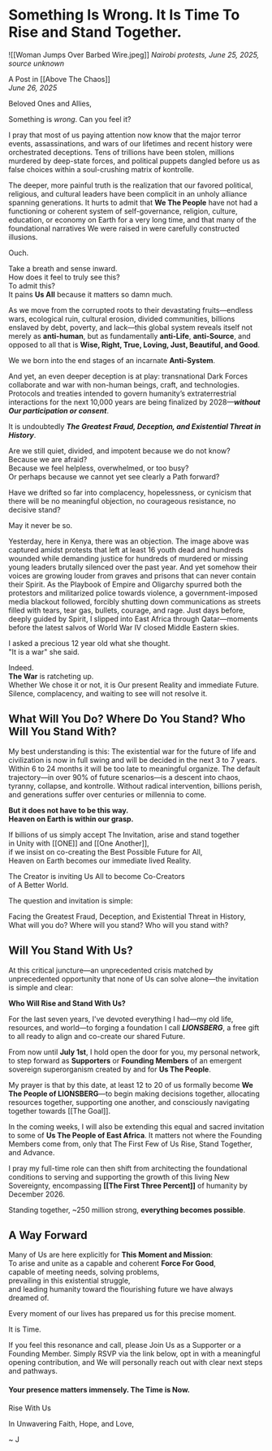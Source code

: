 # Something Is Wrong. It Is Time To Rise and Stand Together.

![[Woman Jumps Over Barbed Wire.jpeg]]
*Nairobi protests, June 25, 2025, source unknown* 

A Post in [[Above The Chaos]]  
*June 26, 2025*

Beloved Ones and Allies,

Something is _wrong_. Can you feel it?

I pray that most of us paying attention now know that the major terror events, assassinations, and wars of our lifetimes and recent history were orchestrated deceptions. Tens of trillions have been stolen, millions murdered by deep-state forces, and political puppets dangled before us as false choices within a soul-crushing matrix of kontrolle.

The deeper, more painful truth is the realization that our favored political, religious, and cultural leaders have been complicit in an unholy alliance spanning generations. It hurts to admit that **We The People** have not had a functioning or coherent system of self-governance, religion, culture, education, or economy on Earth for a very long time, and that many of the foundational narratives We were raised in were carefully constructed illusions.

Ouch.

Take a breath and sense inward.  
How does it feel to truly see this?  
To admit this?  
It pains **Us All** because it matters so damn much.  

As we move from the corrupted roots to their devastating fruits—endless wars, ecological ruin, cultural erosion, divided communities, billions enslaved by debt, poverty, and lack—this global system reveals itself not merely as **anti-human**, but as fundamentally **anti-Life**, **anti-Source**, and opposed to all that is **Wise, Right, True, Loving, Just, Beautiful, and Good**.

We we born into the end stages of an incarnate **Anti-System**.

And yet, an even deeper deception is at play: transnational Dark Forces collaborate and war with non-human beings, craft, and technologies. Protocols and treaties intended to govern humanity’s extraterrestrial interactions for the next 10,000 years are being finalized by 2028—_**without Our participation or consent**_.  

It is undoubtedly _**The Greatest Fraud, Deception, and Existential Threat in History**_.

Are we still quiet, divided, and impotent because we do not know?  
Because we are afraid?  
Because we feel helpless, overwhelmed, or too busy?  
Or perhaps because we cannot yet see clearly a Path forward?  

Have we drifted so far into complacency, hopelessness, or cynicism that there will be no meaningful objection, no courageous resistance, no decisive stand?  

May it never be so.  

Yesterday, here in Kenya, there was an objection. The image above was captured amidst protests that left at least 16 youth dead and hundreds wounded while demanding justice for hundreds of murdered or missing young leaders brutally silenced over the past year. And yet somehow their voices are growing louder from graves and prisons that can never contain their Spirit. As the Playbook of Empire and Oligarchy spurred both the protestors and militarized police towards violence, a government-imposed media blackout followed, forcibly shutting down communications as streets filled with tears, tear gas, bullets, courage, and rage. Just days before, deeply guided by Spirit, I slipped into East Africa through Qatar—moments before the latest salvos of World War IV closed Middle Eastern skies.  

I asked a precious 12 year old what she thought.  
"It is a war" she said.  

Indeed.  
**The War** is ratcheting up.  
Whether We chose it or not, it is Our present Reality and immediate Future.  
Silence, complacency, and waiting to see will not resolve it.  

## What Will You Do? Where Do You Stand? Who Will You Stand With?

My best understanding is this: The existential war for the future of life and civilization is now in full swing and will be decided in the next 3 to 7 years. Within 6 to 24 months it will be too late to meaningful organize. The default trajectory—in over 90% of future scenarios—is a descent into chaos, tyranny, collapse, and kontrolle. Without radical intervention, billions perish, and generations suffer over centuries or millennia to come.  

**But it does not have to be this way.**  
**Heaven on Earth is within our grasp.**  

If billions of us simply accept The Invitation, arise and stand together  
in Unity with [[ONE]] and [[One Another]],  
if we insist on co-creating the Best Possible Future for All,  
Heaven on Earth becomes our immediate lived Reality.  

The Creator is inviting Us All to become Co-Creators  
of A Better World.  

The question and invitation is simple:  

Facing the Greatest Fraud, Deception, and Existential Threat in History,  
What will you do? Where will you stand? Who will you stand with?  

## Will You Stand With Us? 

At this critical juncture—an unprecedented crisis matched by unprecedented opportunity that none of Us can solve alone—the invitation is simple and clear: 

**Who Will Rise and Stand With Us?**  

For the last seven years, I've devoted everything I had—my old life, resources, and world—to forging a foundation I call _**LIONSBERG**_, a free gift to all ready to align and co-create our shared Future.

From now until **July 1st**, I hold open the door for you, my personal network, to step forward as **Supporters** or **Founding Members** of an emergent sovereign superorganism created by and for **Us The People**.  

My prayer is that by this date, at least 12 to 20 of us formally become **We The People of LIONSBERG**—to begin making decisions together, allocating resources together, supporting one another, and consciously navigating together towards [[The Goal]].  

In the coming weeks, I will also be extending this equal and sacred invitation to some of **Us The People of East Africa**. It matters not where the Founding Members come from, only that The First Few of Us Rise, Stand Together, and Advance. 

I pray my full-time role can then shift from architecting the foundational conditions to serving and supporting the growth of this living New Sovereignty, encompassing **[[The First Three Percent]]** of humanity by December 2026.

Standing together, ~250 million strong, **everything becomes possible**.

## A Way Forward

Many of Us are here explicitly for **This Moment and Mission**:  
To arise and unite as a capable and coherent **Force For Good**,  
capable of meeting needs, solving problems,  
prevailing in this existential struggle,  
and leading humanity toward the flourishing future we have always dreamed of.

Every moment of our lives has prepared us for this precise moment.

It is Time.

If you feel this resonance and call, please Join Us as a Supporter or a Founding Member. Simply RSVP via the link below, opt in with a meaningful opening contribution, and We will personally reach out with clear next steps and pathways.

#### **Your presence matters immensely. The Time is Now.**

<a class='kindful-donate-btn' id='kindful-donate-btn-991b40b3-0f60-41fb-9679-b2faa8482284'>Rise With Us</a>
<script src='https://lionsberg-bloom.kindful.com/embeds/991b40b3-0f60-41fb-9679-b2faa8482284/init.js?type=button' data-embed-id='991b40b3-0f60-41fb-9679-b2faa8482284' data-lookup-type='jquery-selector' data-lookup-value='#kindful-donate-btn-991b40b3-0f60-41fb-9679-b2faa8482284'></script>

In Unwavering Faith, Hope, and Love, 

~ J 